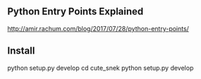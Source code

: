## Python Entry Points Explained

http://amir.rachum.com/blog/2017/07/28/python-entry-points/

## Install
python setup.py develop
cd cute_snek
python setup.py develop
